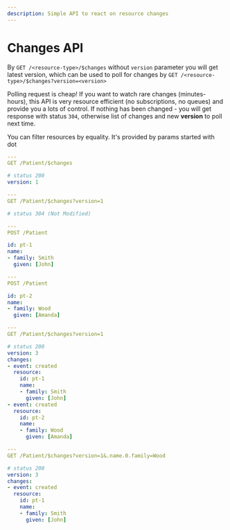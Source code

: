 ```yaml
---
description: Simple API to react on resource changes
---
```


# Changes API

By `GET /<resource-type>/$changes` without `version` parameter you will get latest version, which can be used to poll for changes by `GET /<resource-type>/$changes?version=<version>`

Polling request is cheap! If you want to watch rare changes \(minutes-hours\), this API is very resource efficient  \(no subscriptions, no queues\) and provide you a lots of control. If nothing has been changed - you will get  response with status `304`,  otherwise list of changes and new **version** to poll next time.

You can filter resources by equality. It's provided by params started with dot

```yaml
---
GET /Patient/$changes

# status 200
version: 1

---
GET /Patient/$changes?version=1

# status 304 (Not Modified)

---
POST /Patient

id: pt-1
name:
- family: Smith
  given: [John]

---
POST /Patient

id: pt-2
name:
- family: Wood
  given: [Amanda]

---
GET /Patient/$changes?version=1

# status 200
version: 3
changes:
- event: created
  resource:
    id: pt-1
    name:
    - family: Smith
      given: [John]
- event: created
  resource:
    id: pt-2
    name:
    - family: Wood
      given: [Amanda]

---
GET /Patient/$changes?version=1&.name.0.family=Wood

# status 200
version: 3
changes:
- event: created
  resource:
    id: pt-1
    name:
    - family: Smith
      given: [John]
```









